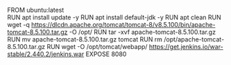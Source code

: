 FROM ubuntu:latest     
RUN apt install update -y
RUN apt install default-jdk -y
RUN apt clean
RUN wget -q https://dlcdn.apache.org/tomcat/tomcat-8/v8.5.100/bin/apache-tomcat-8.5.100.tar.gz -O /opt/
RUN tar -xvf apache-tomcat-8.5.100.tar.gz
RUN mv apache-tomcat-8.5.100.tar.gz tomcat
RUN rm /opt/apache-tomcat-8.5.100.tar.gz
RUN wget -O /opt/tomcat/webapp/ https://get.jenkins.io/war-stable/2.440.2/jenkins.war
EXPOSE 8080

